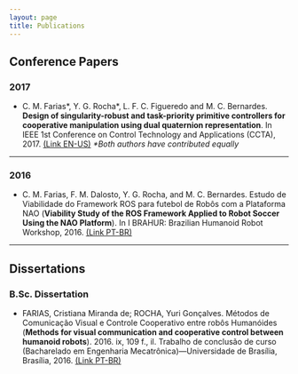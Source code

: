 ```yaml
---
layout: page
title: Publications
---
```


## Conference Papers

### 2017

* C. M. Farias\*, Y. G. Rocha\*, L. F. C. Figueredo and M. C. Bernardes. **Design of singularity-robust and task-priority primitive controllers for cooperative manipulation using dual quaternion representation**. In IEEE 1st Conference on Control Technology and Applications (CCTA), 2017. [(Link EN-US)](https://ieeexplore.ieee.org/document/8062550/) _\*Both authors have contributed equally_

---
### 2016

* C. M. Farias, F. M. Dalosto, Y. G. Rocha, and M. C. Bernardes. Estudo de Viabilidade do Framework ROS para futebol de Robôs com a Plataforma NAO (**Viability Study of the ROS Framework Applied to Robot Soccer Using the NAO Platform**). In I BRAHUR: Brazilian Humanoid Robot Workshop, 2016. [(Link PT-BR)](https://fei.edu.br/brahur2016/artigos/Artigo%2010%20-%20UnB.pdf)

***
## Dissertations

### B.Sc. Dissertation

* FARIAS, Cristiana Miranda de; ROCHA, Yuri Gonçalves. Métodos de Comunicação Visual e Controle Cooperativo entre robôs Humanóides (**Methods for visual communication and cooperative control between humanoid robots**). 2016. ix, 109 f., il. Trabalho de conclusão de curso (Bacharelado em Engenharia Mecatrônica)—Universidade de Brasília, Brasília, 2016. [(Link PT-BR)](http://bdm.unb.br/bitstream/10483/17169/1/2016_CristianaMiranda_YuriRocha_tcc.pdf)